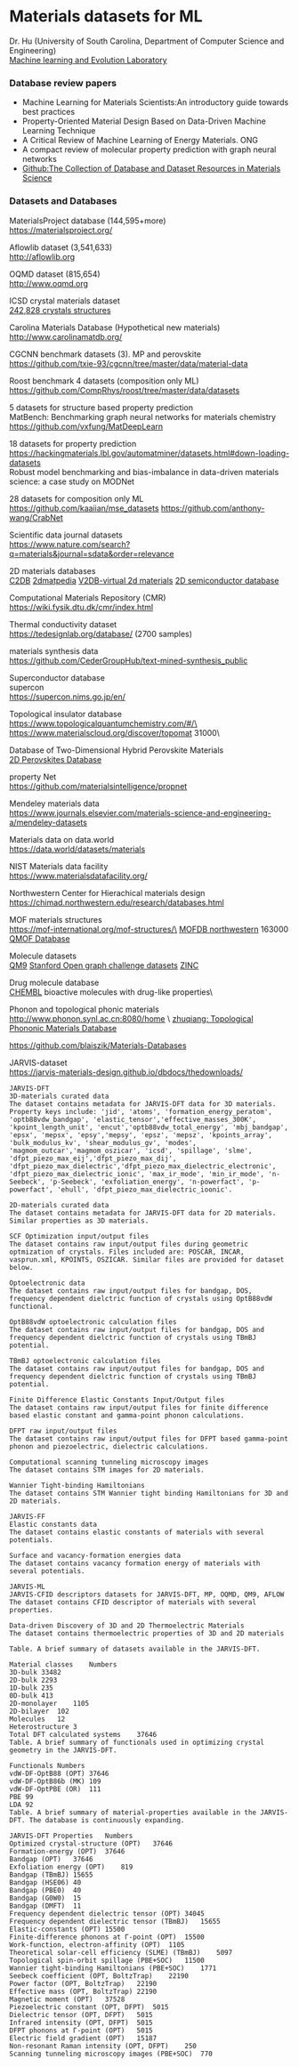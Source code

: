 # Materials datasets for ML

Dr. Hu (University of South Carolina, Department of Computer Science and Engineering)\
[Machine learning and Evolution Laboratory](http://mleg.cse.sc.edu)

### Database review papers
- Machine Learning for Materials Scientists:An introductory guide towards best practices
- Property-Oriented Material Design Based on Data-Driven Machine Learning Technique
- A Critical Review of Machine Learning of Energy Materials. ONG
- A compact review of molecular property prediction with graph neural networks
- [Github:The Collection of Database and Dataset Resources in Materials Science](https://github.com/sedaoturak/data-resources-for-materials-science)

### Datasets and Databases

MaterialsProject database (144,595+more)\
https://materialsproject.org/

Aflowlib dataset (3,541,633)\
http://aflowlib.org

OQMD dataset (815,654)\
http://www.oqmd.org

ICSD crystal materials dataset\
[242,828 crystals structures](https://icsd.products.fiz-karlsruhe.de/en/nachricht/icsd-now-contains-242828-crystal-structures)

Carolina Materials Database (Hypothetical new materials)\
http://www.carolinamatdb.org/


CGCNN benchmark datasets (3). MP and perovskite\
https://github.com/txie-93/cgcnn/tree/master/data/material-data

Roost benchmark 4 datasets (composition only ML)\
https://github.com/CompRhys/roost/tree/master/data/datasets

5 datasets for structure based property prediction\
MatBench: Benchmarking graph neural networks for materials chemistry\
https://github.com/vxfung/MatDeepLearn

18 datasets for property prediction\
https://hackingmaterials.lbl.gov/automatminer/datasets.html#down-loading-datasets \
Robust model benchmarking and bias-imbalance in data-driven materials science: a case study on MODNet


28 datasets for composition only ML\
https://github.com/kaaiian/mse_datasets
https://github.com/anthony-wang/CrabNet

Scientific data journal datasets\
https://www.nature.com/search?q=materials&journal=sdata&order=relevance

2D materials databases\
[C2DB](https://cmr.fysik.dtu.dk/c2db/c2db.html)
[2dmatpedia](http://www.2dmatpedia.org/)
[V2DB-virtual 2d materials](https://www.amdlab.nl/software-data/v2db/)
[2D semiconductor database](https://materialsdb.cn/2dsdb/index.html)

Computational Materials Repository (CMR)\
https://wiki.fysik.dtu.dk/cmr/index.html

Thermal conductivity dataset\
https://tedesignlab.org/database/ (2700 samples)

materials synthesis data\
https://github.com/CederGroupHub/text-mined-synthesis_public


Superconductor database\
supercon\
https://supercon.nims.go.jp/en/

Topological insulator database\
https://www.topologicalquantumchemistry.com/#/\
https://www.materialscloud.org/discover/topomat  31000\


Database of Two-Dimensional Hybrid Perovskite Materials\
[2D Perovskites Database](http://pdb.nmse-lab.ru/)

property Net\
https://github.com/materialsintelligence/propnet


Mendeley materials data\
https://www.journals.elsevier.com/materials-science-and-engineering-a/mendeley-datasets

Materials data on data.world\
https://data.world/datasets/materials

NIST Materials data facility\
https://www.materialsdatafacility.org/

Northwestern Center for Hierachical materials design\
https://chimad.northwestern.edu/research/databases.html


MOF materials structures\
https://mof-international.org/mof-structures/\
[MOFDB northwestern](https://mof.tech.northwestern.edu/) 163000\
[QMOF Database](https://github.com/arosen93/QMOF)

Molecule datasets\
[QM9](http://quantum-machine.org/datasets/)
[Stanford Open graph challenge datasets](https://ogb.stanford.edu/docs/dataset_overview/)
[ZINC](https://zinc.docking.org/) 

Drug molecule database\
[CHEMBL](https://www.ebi.ac.uk/chembl/) bioactive molecules with drug-like properties\

Phonon and topological phonic materials\
http://www.phonon.synl.ac.cn:8080/home \ 
[zhuqiang: Topological Phononic Materials Database](https://tpdb.physics.unlv.edu/)





https://github.com/blaiszik/Materials-Databases


JARVIS-dataset\
https://jarvis-materials-design.github.io/dbdocs/thedownloads/
```code
JARVIS-DFT
3D-materials curated data
The dataset contains metadata for JARVIS-DFT data for 3D materials. Property keys include: 'jid', 'atoms', 'formation_energy_peratom', 'optb88vdw_bandgap', 'elastic_tensor','effective_masses_300K', 'kpoint_length_unit', 'encut','optb88vdw_total_energy', 'mbj_bandgap', 'epsx', 'mepsx', 'epsy','mepsy', 'epsz', 'mepsz', 'kpoints_array', 'bulk_modulus_kv', 'shear_modulus_gv', 'modes', 'magmom_outcar','magmom_oszicar', 'icsd', 'spillage', 'slme', 'dfpt_piezo_max_eij','dfpt_piezo_max_dij', 'dfpt_piezo_max_dielectric','dfpt_piezo_max_dielectric_electronic', 'dfpt_piezo_max_dielectric_ionic', 'max_ir_mode', 'min_ir_mode', 'n-Seebeck', 'p-Seebeck', 'exfoliation_energy', 'n-powerfact', 'p-powerfact', 'ehull', 'dfpt_piezo_max_dielectric_ioonic'.

2D-materials curated data
The dataset contains metadata for JARVIS-DFT data for 2D materials. Similar properties as 3D materials.

SCF Optimization input/output files
The dataset contains raw input/output files during geometric optmization of crystals. Files included are: POSCAR, INCAR, vasprun.xml, KPOINTS, OSZICAR. Similar files are provided for dataset below.

Optoelectronic data
The dataset contains raw input/output files for bandgap, DOS, frequency dependent dielctric function of crystals using OptB88vdW functional.

OptB88vdW optoelectronic calculation files
The dataset contains raw input/output files for bandgap, DOS and frequency dependent dielctric function of crystals using TBmBJ potential.

TBmBJ optoelectronic calculation files
The dataset contains raw input/output files for bandgap, DOS and frequency dependent dielctric function of crystals using TBmBJ potential.

Finite Difference Elastic Constants Input/Output files
The dataset contains raw input/output files for finite difference based elastic constant and gamma-point phonon calculations.

DFPT raw input/output files
The dataset contains raw input/output files for DFPT based gamma-point phonon and piezoelectric, dielectric calculations.

Computational scanning tunneling microscopy images
The dataset contains STM images for 2D materials.

Wannier Tight-binding Hamiltonians
The dataset contains STM Wannier tight binding Hamiltonians for 3D and 2D materials.

JARVIS-FF
Elastic constants data
The dataset contains elastic constants of materials with several potentials.

Surface and vacancy-formation energies data
The dataset contains vacancy formation energy of materials with several potentials.

JARVIS-ML
JARVIS-CFID descriptors datasets for JARVIS-DFT, MP, OQMD, QM9, AFLOW
The dataset contains CFID descriptor of materials with several properties.

Data-driven Discovery of 3D and 2D Thermoelectric Materials
The dataset contains thermoelectric properties of 3D and 2D materials

Table. A brief summary of datasets available in the JARVIS-DFT.

Material classes	Numbers
3D-bulk	33482
2D-bulk	2293
1D-bulk	235
0D-bulk	413
2D-monolayer	1105
2D-bilayer	102
Molecules	12
Heterostructure	3
Total DFT calculated systems	37646
Table. A brief summary of functionals used in optimizing crystal geometry in the JARVIS-DFT.

Functionals	Numbers
vdW-DF-OptB88 (OPT)	37646
vdW-DF-OptB86b (MK)	109
vdW-DF-OptPBE (OR)	111
PBE	99
LDA	92
Table. A brief summary of material-properties available in the JARVIS-DFT. The database is continuously expanding.

JARVIS-DFT Properties	Numbers
Optimized crystal-structure (OPT)	37646
Formation-energy (OPT)	37646
Bandgap (OPT)	37646
Exfoliation energy (OPT)	819
Bandgap (TBmBJ)	15655
Bandgap (HSE06)	40
Bandgap (PBE0)	40
Bandgap (G0W0)	15
Bandgap (DMFT)	11
Frequency dependent dielectric tensor (OPT)	34045
Frequency dependent dielectric tensor (TBmBJ)	15655
Elastic-constants (OPT)	15500
Finite-difference phonons at Г-point (OPT)	15500
Work-function, electron-affinity (OPT)	1105
Theoretical solar-cell efficiency (SLME) (TBmBJ)	5097
Topological spin-orbit spillage (PBE+SOC)	11500
Wannier tight-binding Hamiltonians (PBE+SOC)	1771
Seebeck coefficient (OPT, BoltzTrap)	22190
Power factor (OPT, BoltzTrap)	22190
Effective mass (OPT, BoltzTrap)	22190
Magnetic moment (OPT)	37528
Piezoelectric constant (OPT, DFPT)	5015
Dielectric tensor (OPT, DFPT)	5015
Infrared intensity (OPT, DFPT)	5015
DFPT phonons at Г-point (OPT)	5015
Electric field gradient (OPT)	15187
Non-resonant Raman intensity (OPT, DFPT)	250
Scanning tunneling microscopy images (PBE+SOC)	770

```


